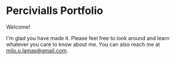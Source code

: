# Percivialls Portfolio

Welcome! 

I'm glad you have made it. Please feel free to look around and learn whatever you care to know about me. You can also reach me at milo.o.lamas@gmail.com. 

